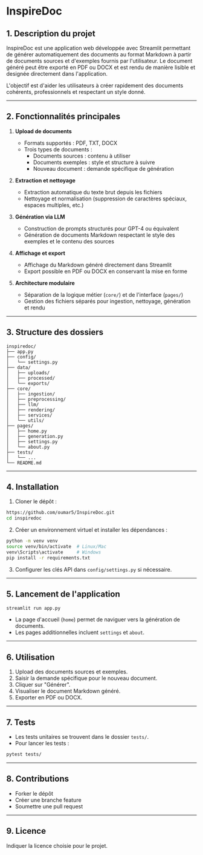 # InspireDoc

## 1. Description du projet

InspireDoc est une application web développée avec Streamlit permettant de générer automatiquement des documents au format Markdown à partir de documents sources et d'exemples fournis par l'utilisateur. Le document généré peut être exporté en PDF ou DOCX et est rendu de manière lisible et designée directement dans l'application.

L'objectif est d'aider les utilisateurs à créer rapidement des documents cohérents, professionnels et respectant un style donné.

---

## 2. Fonctionnalités principales

1. **Upload de documents**

   - Formats supportés : PDF, TXT, DOCX
   - Trois types de documents :
     - Documents sources : contenu à utiliser
     - Documents exemples : style et structure à suivre
     - Nouveau document : demande spécifique de génération

2. **Extraction et nettoyage**

   - Extraction automatique du texte brut depuis les fichiers
   - Nettoyage et normalisation (suppression de caractères spéciaux, espaces multiples, etc.)

3. **Génération via LLM**

   - Construction de prompts structurés pour GPT-4 ou équivalent
   - Génération de documents Markdown respectant le style des exemples et le contenu des sources

4. **Affichage et export**

   - Affichage du Markdown généré directement dans Streamlit
   - Export possible en PDF ou DOCX en conservant la mise en forme

5. **Architecture modulaire**

   - Séparation de la logique métier (`core/`) et de l'interface (`pages/`)
   - Gestion des fichiers séparés pour ingestion, nettoyage, génération et rendu

---

## 3. Structure des dossiers

```
inspiredoc/
├── app.py
├── config/
│   └── settings.py
├── data/
│   ├── uploads/
│   ├── processed/
│   └── exports/
├── core/
│   ├── ingestion/
│   ├── preprocessing/
│   ├── llm/
│   ├── rendering/
│   ├── services/
│   └── utils/
├── pages/
│   ├── home.py
│   ├── generation.py
│   ├── settings.py
│   └── about.py
├── tests/
│   └── ...
└── README.md
```

---

## 4. Installation

1. Cloner le dépôt :

```bash
https://github.com/oumar5/InspireDoc.git
cd inspiredoc
```

2. Créer un environnement virtuel et installer les dépendances :

```bash
python -m venv venv
source venv/bin/activate  # Linux/Mac
venv\Scripts\activate     # Windows
pip install -r requirements.txt
```

3. Configurer les clés API dans `config/settings.py` si nécessaire.

---

## 5. Lancement de l'application

```bash
streamlit run app.py
```

- La page d'accueil (`home`) permet de naviguer vers la génération de documents.
- Les pages additionnelles incluent `settings` et `about`.

---

## 6. Utilisation

1. Upload des documents sources et exemples.
2. Saisir la demande spécifique pour le nouveau document.
3. Cliquer sur "Générer".
4. Visualiser le document Markdown généré.
5. Exporter en PDF ou DOCX.

---

## 7. Tests

- Les tests unitaires se trouvent dans le dossier `tests/`.
- Pour lancer les tests :

```bash
pytest tests/
```

---

## 8. Contributions

- Forker le dépôt
- Créer une branche feature
- Soumettre une pull request

---

## 9. Licence

Indiquer la licence choisie pour le projet.

